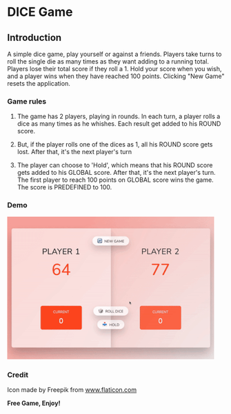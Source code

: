 # DICE Game

## Introduction

A simple dice game, play yourself or against a friends. Players take turns to roll the single die as many times as they want adding to a running total. Players lose their total score if they roll a 1. Hold your score when you wish, and a player wins when they have reached 100 points. Clicking "New Game" resets the application.

### Game rules

1. The game has 2 players, playing in rounds. In each turn, a player rolls a dice as many times as he whishes. Each result get added to his ROUND score.

2. But, if the player rolls one of the dices as 1, all his ROUND score gets lost. After that, it's the next player's turn

3. The player can choose to 'Hold', which means that his ROUND score gets added to his GLOBAL score. After that, it's the next player's turn. The first player to reach 100 points on GLOBAL score wins the game. The score is PREDEFINED to 100.

### Demo

![](demo.gif)

### Credit

Icon made by Freepik from www.flaticon.com

**Free Game, Enjoy!**
